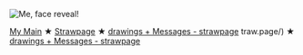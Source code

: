 

![Me, face reveal!](https://github.com/STERNEN-KIND/STERNEN-KIND/blob/c3549f9430b0cb0ca0064bc07cabebd6515b798c/ce4f16fe3d28fffadb0b965ab2a636d3.gif)



[My Main](https://github.com/BleedingCannibal)   ★   [Strawpage](https://donk3yssxxxx.straw.page/)  ★  [drawings + Messages - strawpage](https://drawingspacee.straw.page/)
traw.page/)  ★  [drawings + Messages - strawpage](https://drawingspacee.straw.page/)
